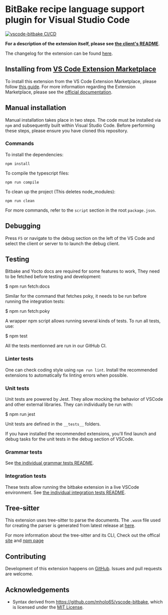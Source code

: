 # BitBake recipe language support plugin for Visual Studio Code

[![vscode-bitbake CI/CD](https://github.com/yoctoproject/vscode-bitbake/actions/workflows/main.yml/badge.svg?branch=master)](https://github.com/yoctoproject/vscode-bitbake/actions/workflows/main.yml?query=branch%3Amaster)

**For a description of the extension itself, please see [the client's README](./client/README.md)**.

The changelog for the extension can be found [here](./client/CHANGELOG.md).


## Installing from [VS Code Extension Marketplace](https://marketplace.visualstudio.com/VSCode)

To install this extension from the VS Code Extension Marketplace, please follow [this guide](https://marketplace.visualstudio.com/items?itemName=yocto-project.yocto-bitbake).
For more information regarding the Extension Marketplace, please see the [official documentation](https://code.visualstudio.com/docs/editor/extension-gallery).

## Manual installation

Manual installation takes place in two steps. The code must be installed via `npm` and subsequently built within Visual Studio Code. Before performing these steps, please ensure you have cloned this repository.

### Commands

To install the dependencies:
```
npm install
```
To compile the typescript files:
```
npm run compile
```
To clean up the project (This deletes node_modules):
```
npm run clean
```
For more commands, refer to the `script` section in the root `package.json`.

## Debugging
Press `F5` or navigate to the debug section on the left of the VS Code and select the client or server to to launch the debug client.

## Testing

Bitbake and Yocto docs are required for some features to work, They need to be fetched before testing and development:

 $ npm run fetch:docs

Similar for the command that fetches poky, it needs to be run before running the integration tests:

$ npm run fetch:poky

A wrapper npm script allows running several kinds of tests. To run all tests, use:

 $ npm test

All the tests mentionned are run in our GitHub CI.

### Linter tests

One can check coding style using `npm run lint`.
Install the recommended extensions to automatically fix linting errors when possible.

### Unit tests

Unit tests are powered by Jest. They allow mocking the behavior of VSCode
and other external libraries. They can individually be run with:

 $ npm run jest

Unit tests are defined in the `__tests__` folders.

If you have installed the recommended extensions, you'll find launch and debug
tasks for the unit tests in the debug section of VSCode.

### Grammar tests

See [the individual grammar tests README](client/test/grammars/README.md).

### Integration tests

These tests allow running the bitbake extension in a live VSCode environment.
See [the individual integration tests README](integration-tests/README.md).

## Tree-sitter
This extension uses tree-sitter to parse the documents. The `.wasm` file used for creating the parser is generated from latest release at [here](https://github.com/amaanq/tree-sitter-bitbake).

For more information about the tree-sitter and its CLI, Check out the offical [site](https://tree-sitter.github.io/tree-sitter/) and [npm page](https://www.npmjs.com/package/tree-sitter-cli)

## Contributing

Development of this extension happens on [GitHub](https://github.com/yoctoproject/vscode-bitbake).
Issues and pull requests are welcome.

## Acknowledgements

* Syntax derived from https://github.com/mholo65/vscode-bitbake, which is licensed under the [MIT License](https://github.com/mholo65/vscode-bitbake/blob/master/LICENSE).
